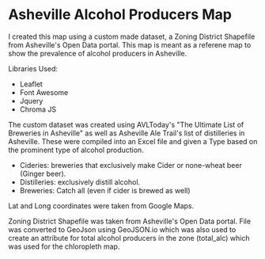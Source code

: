 # Asheville Alcohol Producers Map

I created this map using a custom made dataset, a Zoning District Shapefile from Asheville's Open Data portal. 
This map is meant as a referene map to show the prevalence of alcohol producers in Asheville.

Libraries Used:
- Leaflet
- Font Awesome
- Jquery
- Chroma JS

The custom dataset was created using AVLToday's "The Ultimate List of Breweries in Asheville" as well as Asheville Ale Trail's list of distilleries in Asheville. These were compiled into an Excel file and given a Type based on the prominent type of alcohol production. 
- Cideries: breweries that exclusively make Cider or none-wheat beer (Ginger beer).
- Distilleries: exclusively distill alcohol.
- Breweries: Catch all (even if cider is brewed as well)


Lat and Long coordinates were taken from Google Maps. 

Zoning District Shapefile was taken from Asheville's Open Data portal. File was converted to GeoJson using GeoJSON.io which was also used to create an attribute for total alcohol producers in the zone (total_alc) which was used for the chloropleth map.

